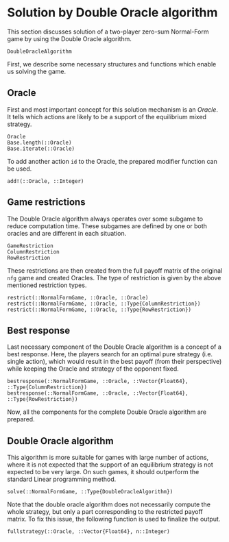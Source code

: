 # Solution by Double Oracle algorithm

This section discusses solution of a two-player zero-sum Normal-Form game by using the Double Oracle algorithm.

```@docs
DoubleOracleAlgorithm
```

First, we describe some necessary structures and functions which enable us solving the game.

## Oracle

First and most important concept for this solution mechanism is an *Oracle*.
It tells which actions are likely to be a support of the equilibrium mixed strategy.

```@docs
Oracle
Base.length(::Oracle)
Base.iterate(::Oracle)
```

To add another action `id` to the Oracle, the prepared modifier function can be used.

```@docs
add!(::Oracle, ::Integer)
```

## Game restrictions

The Double Oracle algorithm always operates over some subgame to reduce computation time.
These subgames are defined by one or both oracles and are different in each situation.

```@docs
GameRestriction
ColumnRestriction
RowRestriction
```

These restrictions are then created from the full payoff matrix of the original `nfg` game and created Oracles.
The type of restriction is given by the above mentioned restriction types.

```@docs
restrict(::NormalFormGame, ::Oracle, ::Oracle)
restrict(::NormalFormGame, ::Oracle, ::Type{ColumnRestriction})
restrict(::NormalFormGame, ::Oracle, ::Type{RowRestriction})
```

## Best response

Last necessary component of the Double Oracle algorithm is a concept of a best response.
Here, the players search for an optimal pure strategy (i.e. single action), which would result in the best payoff (from their perspective) while keeping the Oracle and strategy of the opponent fixed.

```@docs
bestresponse(::NormalFormGame, ::Oracle, ::Vector{Float64}, ::Type{ColumnRestriction})
bestresponse(::NormalFormGame, ::Oracle, ::Vector{Float64}, ::Type{RowRestriction})
```

Now, all the components for the complete Double Oracle algorithm are prepared.

## Double Oracle algorithm

This algorithm is more suitable for games with large number of actions, where it is not expected that the support of an equilibrium strategy is not expected to be very large.
On such games, it should outperform the standard Linear programming method.

```@docs
solve(::NormalFormGame, ::Type{DoubleOracleAlgorithm})
```

Note that the double oracle algorithm does not necessarily compute the whole strategy, but only a part corresponding to the restricted payoff matrix.
To fix this issue, the following function is used to finalize the output.

```@docs
fullstrategy(::Oracle, ::Vector{Float64}, n::Integer)
```
